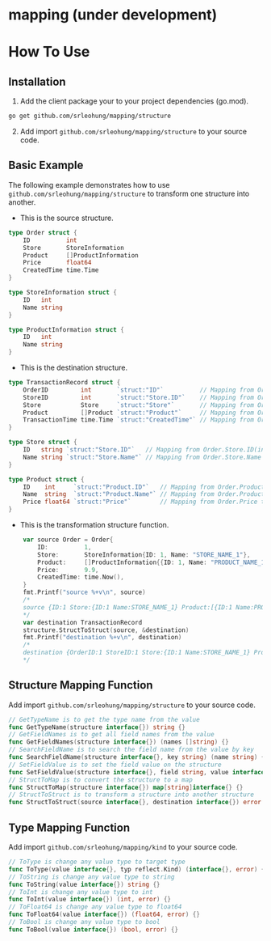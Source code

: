 # mapping (under development)

# How To Use

## Installation

1. Add the client package your to your project dependencies (go.mod).
```bash
go get github.com/srleohung/mapping/structure
```
2. Add import `github.com/srleohung/mapping/structure` to your source code.

## Basic Example
The following example demonstrates how to use `github.com/srleohung/mapping/structure` to transform one structure into another.
- This is the source structure.
```go
type Order struct {
	ID          int
	Store       StoreInformation
	Product     []ProductInformation
	Price       float64
	CreatedTime time.Time
}

type StoreInformation struct {
	ID   int
	Name string
}

type ProductInformation struct {
	ID   int
	Name string
}
```
- This is the destination structure.
```go
type TransactionRecord struct {
	OrderID         int       `struct:"ID"`          // Mapping from Order.ID to OrderID
	StoreID         int       `struct:"Store.ID"`    // Mapping from Order.Store.ID to StoreID
	Store           Store     `struct:"Store"`       // Mapping from Order.Store(StoreInformation) to Store(Store)
	Product         []Product `struct:"Product"`     // Mapping from Order.Product(array of ProductInformation) to Product(array of Product)
	TransactionTime time.Time `struct:"CreatedTime"` // Mapping from Order.CreatedTime(time.Time) to TransactionTime(time.Time)
}

type Store struct {
	ID   string `struct:"Store.ID"`   // Mapping from Order.Store.ID(int) to ID(string)
	Name string `struct:"Store.Name"` // Mapping from Order.Store.Name to Name
}

type Product struct {
	ID    int     `struct:"Product.ID"`   // Mapping from Order.Product.ID to ID
	Name  string  `struct:"Product.Name"` // Mapping from Order.Product.Name to Name
	Price float64 `struct:"Price"`        // Mapping from Order.Price to Price
}
```
- This is the transformation structure function.
```go
	var source Order = Order{
		ID:          1,
		Store:       StoreInformation{ID: 1, Name: "STORE_NAME_1"},
		Product:     []ProductInformation{{ID: 1, Name: "PRODUCT_NAME_1"}, {ID: 2, Name: "PRODUCT_NAME_2"}, {ID: 3, Name: "PRODUCT_NAME_3"}},
		Price:       9.9,
		CreatedTime: time.Now(),
	}
	fmt.Printf("source %+v\n", source)
	/*
	source {ID:1 Store:{ID:1 Name:STORE_NAME_1} Product:[{ID:1 Name:PRODUCT_NAME_1} {ID:2 Name:PRODUCT_NAME_2} {ID:3 Name:PRODUCT_NAME_3}] Price:9.9 CreatedTime:2021-01-12 10:48:29.649173 +0800 HKT m=+0.000213016}
	*/
	var destination TransactionRecord
	structure.StructToStruct(source, &destination)
	fmt.Printf("destination %+v\n", destination)
	/*
	destination {OrderID:1 StoreID:1 Store:{ID:1 Name:STORE_NAME_1} Product:[{ID:1 Name:PRODUCT_NAME_1 Price:9.9} {ID:2 Name:PRODUCT_NAME_2 Price:9.9} {ID:3 Name:PRODUCT_NAME_3 Price:9.9}] TransactionTime:2021-01-12 10:48:29.649173 +0800 HKT m=+0.000213016}
	*/
```

## Structure Mapping Function
Add import `github.com/srleohung/mapping/structure` to your source code.
```go
// GetTypeName is to get the type name from the value
func GetTypeName(structure interface{}) string {}
// GetFieldNames is to get all field names from the value
func GetFieldNames(structure interface{}) (names []string) {}
// SearchFieldName is to search the field name from the value by key
func SearchFieldName(structure interface{}, key string) (name string) {}
// SetFieldValue is to set the field value on the structure
func SetFieldValue(structure interface{}, field string, value interface{}) error {}
// StructToMap is to convert the structure to a map
func StructToMap(structure interface{}) map[string]interface{} {}
// StructToStruct is to transform a structure into another structure
func StructToStruct(source interface{}, destination interface{}) error {}
```

## Type Mapping Function
Add import `github.com/srleohung/mapping/kind` to your source code.
```go
// ToType is change any value type to target type
func ToType(value interface{}, typ reflect.Kind) (interface{}, error) {}
// ToString is change any value type to string
func ToString(value interface{}) string {}
// ToInt is change any value type to int
func ToInt(value interface{}) (int, error) {}
// ToFloat64 is change any value type to float64
func ToFloat64(value interface{}) (float64, error) {}
// ToBool is change any value type to bool
func ToBool(value interface{}) (bool, error) {}
```